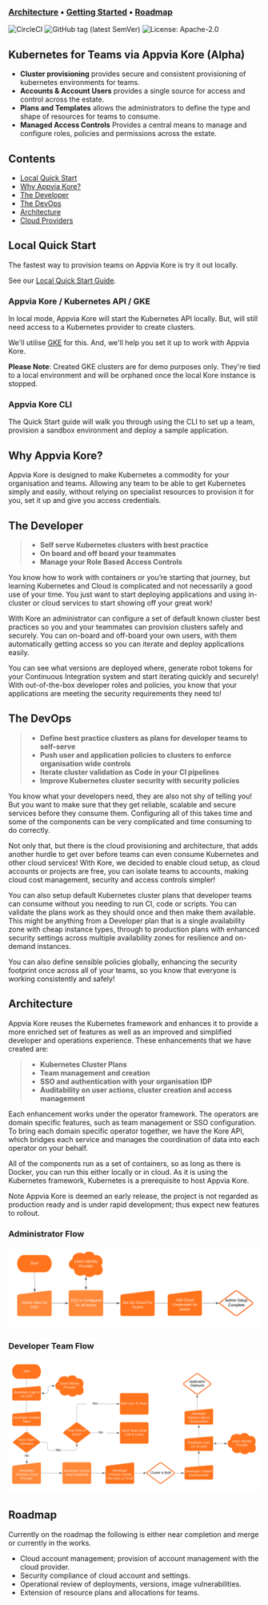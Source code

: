 ### **[Architecture](#architecture)** •  **[Getting Started](#local-quick-start)** • **[Roadmap](#roadmap)**

![CircleCI](https://img.shields.io/circleci/build/github/appvia/kore/master?style=for-the-badge)
![GitHub tag (latest SemVer)](https://img.shields.io/github/v/tag/appvia/kore?style=for-the-badge)
![License: Apache-2.0](https://img.shields.io/github/license/appvia/kore?style=for-the-badge&color=%23D1374D)

## Kubernetes for Teams via Appvia Kore (Alpha)
- **Cluster provisioning** provides secure and consistent provisioning of kubernetes environments for teams.
- **Accounts & Account Users** provides a single source for access and control across the estate.
- **Plans and Templates** allows the administrators to define the type and shape of resources for teams to consume.
- **Managed Access Controls** Provides a central means to manage and configure roles, policies and permissions across the estate.

## Contents
- [Local Quick Start](#local-quick-start)
- [Why Appvia Kore?](#why-appvia-kore)
- [The Developer](#the-developer)
- [The DevOps](#the-devops)
- [Architecture](#architecture)
- [Cloud Providers](doc/cloud-providers.md)

## Local Quick Start

The fastest way to provision teams on Appvia Kore is try it out locally.

See our [Local Quick Start Guide](doc/local-quick-start.md).

### Appvia Kore / Kubernetes API / GKE

In local mode, Appvia Kore will start the Kubernetes API locally. But, will still need access to a Kubernetes provider to create clusters.

We'll utilise [GKE](https://cloud.google.com/kubernetes-engine) for this. And, we'll help you set it up to work with Appvia Kore.

**Please Note**: Created GKE clusters are for demo purposes only. They're tied to a local environment and will be orphaned once the local Kore instance is stopped.

### Appvia Kore CLI

The Quick Start guide will walk you through using the CLI to set up a team, provision a sandbox environment and deploy a sample application.

## Why Appvia Kore?

Appvia Kore is designed to make Kubernetes a commodity for your organisation and teams. Allowing any team to be able to get Kubernetes simply and easily, without relying on specialist resources to provision it for you, set it up and give you access credentials.

## The Developer

>-   **Self serve Kubernetes clusters with best practice**
>-   **On board and off board your teammates**
>-   **Manage your Role Based Access Controls**

You know how to work with containers or you’re starting that journey, but learning Kubernetes and Cloud is complicated and not necessarily a good use of your time. You just want to start deploying applications and using in-cluster or cloud services to start showing off your great work!

With Kore an administrator can configure a set of default known cluster best practices so you and your teammates can provision clusters safely and securely. You can on-board and off-board your own users, with them automatically getting access so you can iterate and deploy applications easily.

You can see what versions are deployed where, generate robot tokens for your Continuous Integration system and start iterating quickly and securely! With out-of-the-box developer roles and policies, you know that your applications are meeting the security requirements they need to!

## The DevOps

>-   **Define best practice clusters as plans for developer teams to self-serve**
>-   **Push user and application policies to clusters to enforce organisation wide controls**
>-   **Iterate cluster validation as Code in your CI pipelines**
>-   **Improve Kubernetes cluster security with security policies**

You know what your developers need, they are also not shy of telling you! But you want to make sure that they get reliable, scalable and secure services before they consume them. Configuring all of this takes time and some of the components can be very complicated and time consuming to do correctly.

Not only that, but there is the cloud provisioning and architecture, that adds another hurdle to get over before teams can even consume Kubernetes and other cloud services! With Kore, we decided to enable cloud setup, as cloud accounts or projects are free, you can isolate teams to accounts, making cloud cost management, security and access controls simpler!

You can also setup default Kubernetes cluster plans that developer teams can consume without you needing to run CI, code or scripts. You can validate the plans work as they should once and then make them available. This might be anything from a Developer plan that is a single availability zone with cheap instance types, through to production plans with enhanced security settings across multiple availability zones for resilience and on-demand instances.

You can also define sensible policies globally, enhancing the security footprint once across all of your teams, so you know that everyone is working consistently and safely!

## Architecture

Appvia Kore reuses the Kubernetes framework and enhances it to provide a more enriched set of features as well as an improved and simplified developer and operations experience. These enhancements that we have created are:

> -  **Kubernetes Cluster Plans**
>-   **Team management and creation**
>-   **SSO and authentication with your organisation IDP**
> -  **Auditability on user actions, cluster creation and access management**

Each enhancement works under the operator framework. The operators are domain specific features, such as team management or SSO configuration. To bring each domain specific operator together, we have the Kore API, which bridges each service and manages the coordination of data into each operator on your behalf.

All of the components run as a set of containers, so as long as there is Docker, you can run this either locally or in cloud. As it is using the Kubernetes framework, Kubernetes is a prerequisite to host Appvia Kore.

Note Appvia Kore is deemed an early release, the project is not regarded as production ready and is under rapid development; thus expect new features to rollout.

### Administrator Flow

![Admin Flow](doc/images/kore_admin_flow.svg)

### Developer Team Flow

![Developer Flow](doc/images/kore_dev_flow.svg)

## Roadmap

Currently on the roadmap the following is either near completion and merge or currently in the works.

- Cloud account management; provision of account management with the cloud provider.
- Security compliance of cloud account and settings.
- Operational review of deployments, versions, image vulnerabilities.
- Extension of resource plans and allocations for teams.
